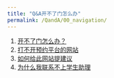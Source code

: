 ```yaml
---
title: "Q&A开不了门怎么办"
permalink: /QandA/00_navigation/
---
```


1. [开不了门怎么办？](https://neutrino3316.github.io/balyspusys/QandA/01/)
2. [打不开预约平台的网站](https://neutrino3316.github.io/balyspusys/QandA/02/)
3. [如何给此网站提建议](https://neutrino3316.github.io/balyspusys/QandA/03/)
4. [为什么我联系不上学生助理](https://neutrino3316.github.io/balyspusys/QandA/04/)